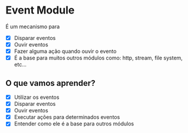 # Event Module

É um mecanismo para 
* [X] Disparar eventos
* [X] Ouvir eventos
* [X] Fazer alguma ação quando ouvir o evento
* [X] É a base para muitos outros módulos como: http, stream, file system, etc...

## O que vamos aprender?

* [X] Utilizar os eventos
* [X] Disparar eventos 
* [X] Ouvir eventos
* [X] Executar ações para determinados eventos
* [X] Entender como ele é a base para outros módulos